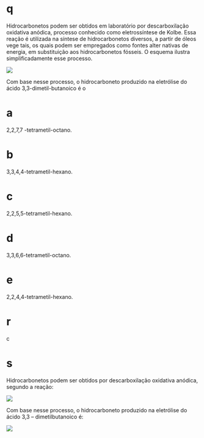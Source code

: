 # q
Hidrocarbonetos podem ser obtidos em laboratório por descarboxilação oxidativa anódica, processo conhecido como eletrossíntese de Kolbe. Essa reação é utilizada na síntese de hidrocarbonetos diversos, a partir de óleos vege tais, os quais podem ser empregados como fontes alter nativas de energia, em substituição aos hidrocarbonetos fósseis. O esquema ilustra simplificadamente esse processo.

![](https://firebasestorage.googleapis.com/v0/b/firebase-enemio.appspot.com/o/questoes%2F173%2F2ec1302f-fdee-c493-fc62-ff1452b278ea.png?alt=media\&token=c57939e9-b841-404f-80ba-57b423a3ae99)

Com base nesse processo, o hidrocarboneto produzido na eletrólise do ácido 3,3-dimetil-butanoico é o

# a
2,2,7,7 -tetrametil-octano.

# b
3,3,4,4-tetrametil-hexano.

# c
2,2,5,5-tetrametil-hexano.

# d
3,3,6,6-tetrametil-octano.

# e
2,2,4,4-tetrametil-hexano.

# r
c

# s
Hidrocarbonetos podem ser obtidos por descarboxilação oxidativa anódica, segundo a reação:

![](https://firebasestorage.googleapis.com/v0/b/firebase-enemio.appspot.com/o/questoes%2F173%2F1ef41e1b-48e4-9d31-cdef-159263ad2af2.png?alt=media\&token=9e514aec-5bcb-45fc-a129-ba1326d08962)

Com base nesse processo, o hidrocarboneto produzido na eletrólise do ácido 3,3 – dimetilbutanoico é:

![](https://firebasestorage.googleapis.com/v0/b/firebase-enemio.appspot.com/o/questoes%2F173%2F6ed2448e-dd3f-59a7-38d6-eb0fa2d5b90d.png?alt=media\&token=8e2ce627-214f-4192-8690-7058c0387bc5)

 
